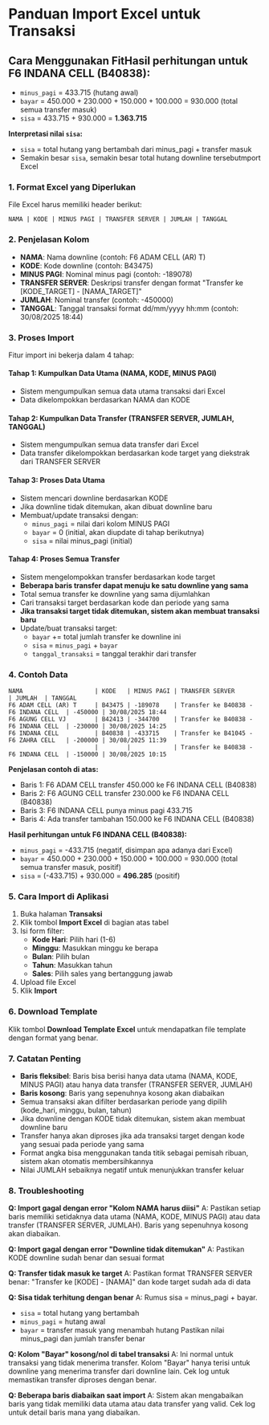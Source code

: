 # Panduan Import Excel untuk Transaksi

## Cara Menggunakan Fit**Hasil perhitungan untuk F6 INDANA CELL (B40838):**
- `minus_pagi` = 433.715 (hutang awal)
- `bayar` = 450.000 + 230.000 + 150.000 + 100.000 = 930.000 (total semua transfer masuk)
- `sisa` = 433.715 + 930.000 = **1.363.715**

**Interpretasi nilai `sisa`:**
- `sisa` = total hutang yang bertambah dari minus_pagi + transfer masuk
- Semakin besar `sisa`, semakin besar total hutang downline tersebutmport Excel

### 1. Format Excel yang Diperlukan

File Excel harus memiliki header berikut:
```
NAMA | KODE | MINUS PAGI | TRANSFER SERVER | JUMLAH | TANGGAL
```

### 2. Penjelasan Kolom

- **NAMA**: Nama downline (contoh: F6 ADAM CELL (AR) T)
- **KODE**: Kode downline (contoh: B43475)
- **MINUS PAGI**: Nominal minus pagi (contoh: -189078)
- **TRANSFER SERVER**: Deskripsi transfer dengan format "Transfer ke [KODE_TARGET] - [NAMA_TARGET]"
- **JUMLAH**: Nominal transfer (contoh: -450000)
- **TANGGAL**: Tanggal transaksi format dd/mm/yyyy hh:mm (contoh: 30/08/2025 18:44)

### 3. Proses Import

Fitur import ini bekerja dalam 4 tahap:

#### Tahap 1: Kumpulkan Data Utama (NAMA, KODE, MINUS PAGI)
- Sistem mengumpulkan semua data utama transaksi dari Excel
- Data dikelompokkan berdasarkan NAMA dan KODE

#### Tahap 2: Kumpulkan Data Transfer (TRANSFER SERVER, JUMLAH, TANGGAL)
- Sistem mengumpulkan semua data transfer dari Excel
- Data transfer dikelompokkan berdasarkan kode target yang diekstrak dari TRANSFER SERVER

#### Tahap 3: Proses Data Utama
- Sistem mencari downline berdasarkan KODE
- Jika downline tidak ditemukan, akan dibuat downline baru
- Membuat/update transaksi dengan:
  - `minus_pagi` = nilai dari kolom MINUS PAGI
  - `bayar` = 0 (initial, akan diupdate di tahap berikutnya)
  - `sisa` = nilai minus_pagi (initial)

#### Tahap 4: Proses Semua Transfer
- Sistem mengelompokkan transfer berdasarkan kode target
- **Beberapa baris transfer dapat menuju ke satu downline yang sama**
- Total semua transfer ke downline yang sama dijumlahkan
- Cari transaksi target berdasarkan kode dan periode yang sama
- **Jika transaksi target tidak ditemukan, sistem akan membuat transaksi baru**
- Update/buat transaksi target:
  - `bayar` += total jumlah transfer ke downline ini
  - `sisa` = `minus_pagi` + `bayar`
  - `tanggal_transaksi` = tanggal terakhir dari transfer

### 4. Contoh Data

```excel
NAMA                    | KODE   | MINUS PAGI | TRANSFER SERVER                      | JUMLAH  | TANGGAL
F6 ADAM CELL (AR) T     | B43475 | -189078    | Transfer ke B40838 - F6 INDANA CELL  | -450000 | 30/08/2025 18:44
F6 AGUNG CELL VJ        | B42413 | -344700    | Transfer ke B40838 - F6 INDANA CELL  | -230000 | 30/08/2025 14:25
F6 INDANA CELL          | B40838 | -433715    | Transfer ke B41045 - F6 ZAHRA CELL   | -200000 | 30/08/2025 11:39
                        |        |            | Transfer ke B40838 - F6 INDANA CELL  | -150000 | 30/08/2025 10:15
```

**Penjelasan contoh di atas:**
- Baris 1: F6 ADAM CELL transfer 450.000 ke F6 INDANA CELL (B40838)
- Baris 2: F6 AGUNG CELL transfer 230.000 ke F6 INDANA CELL (B40838) 
- Baris 3: F6 INDANA CELL punya minus pagi 433.715
- Baris 4: Ada transfer tambahan 150.000 ke F6 INDANA CELL (B40838)

**Hasil perhitungan untuk F6 INDANA CELL (B40838):**
- `minus_pagi` = -433.715 (negatif, disimpan apa adanya dari Excel)
- `bayar` = 450.000 + 230.000 + 150.000 + 100.000 = 930.000 (total semua transfer masuk, positif)
- `sisa` = (-433.715) + 930.000 = **496.285** (positif)

### 5. Cara Import di Aplikasi

1. Buka halaman **Transaksi**
2. Klik tombol **Import Excel** di bagian atas tabel
3. Isi form filter:
   - **Kode Hari**: Pilih hari (1-6)
   - **Minggu**: Masukkan minggu ke berapa
   - **Bulan**: Pilih bulan
   - **Tahun**: Masukkan tahun
   - **Sales**: Pilih sales yang bertanggung jawab
4. Upload file Excel
5. Klik **Import**

### 6. Download Template

Klik tombol **Download Template Excel** untuk mendapatkan file template dengan format yang benar.

### 7. Catatan Penting

- **Baris fleksibel**: Baris bisa berisi hanya data utama (NAMA, KODE, MINUS PAGI) atau hanya data transfer (TRANSFER SERVER, JUMLAH)
- **Baris kosong**: Baris yang sepenuhnya kosong akan diabaikan
- Semua transaksi akan difilter berdasarkan periode yang dipilih (kode_hari, minggu, bulan, tahun)
- Jika downline dengan KODE tidak ditemukan, sistem akan membuat downline baru
- Transfer hanya akan diproses jika ada transaksi target dengan kode yang sesuai pada periode yang sama
- Format angka bisa menggunakan tanda titik sebagai pemisah ribuan, sistem akan otomatis membersihkannya
- Nilai JUMLAH sebaiknya negatif untuk menunjukkan transfer keluar

### 8. Troubleshooting

**Q: Import gagal dengan error "Kolom NAMA harus diisi"**
A: Pastikan setiap baris memiliki setidaknya data utama (NAMA, KODE, MINUS PAGI) atau data transfer (TRANSFER SERVER, JUMLAH). Baris yang sepenuhnya kosong akan diabaikan.

**Q: Import gagal dengan error "Downline tidak ditemukan"**
A: Pastikan KODE downline sudah benar dan sesuai format

**Q: Transfer tidak masuk ke target**
A: Pastikan format TRANSFER SERVER benar: "Transfer ke [KODE] - [NAMA]" dan kode target sudah ada di data

**Q: Sisa tidak terhitung dengan benar**
A: Rumus sisa = minus_pagi + bayar. 
- `sisa` = total hutang yang bertambah
- `minus_pagi` = hutang awal
- `bayar` = transfer masuk yang menambah hutang
Pastikan nilai minus_pagi dan jumlah transfer benar

**Q: Kolom "Bayar" kosong/nol di tabel transaksi**
A: Ini normal untuk transaksi yang tidak menerima transfer. Kolom "Bayar" hanya terisi untuk downline yang menerima transfer dari downline lain. Cek log untuk memastikan transfer diproses dengan benar.

**Q: Beberapa baris diabaikan saat import**
A: Sistem akan mengabaikan baris yang tidak memiliki data utama atau data transfer yang valid. Cek log untuk detail baris mana yang diabaikan.

